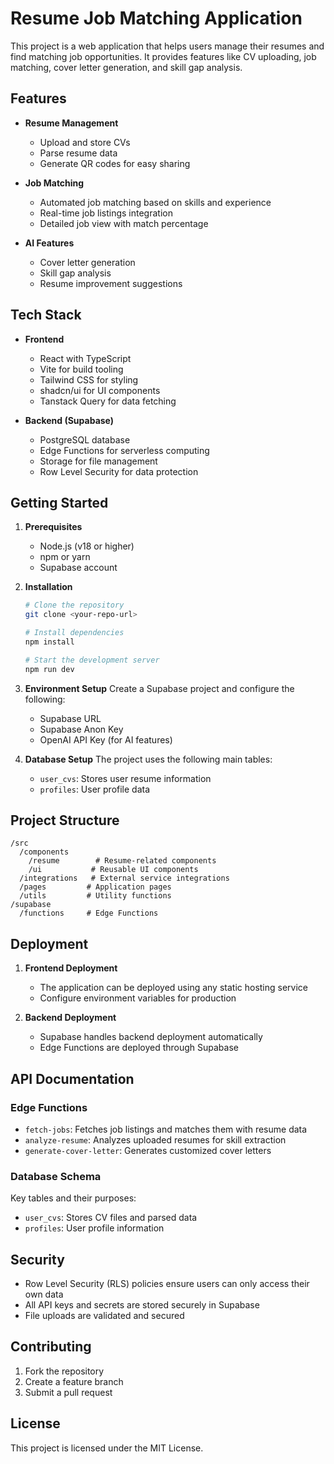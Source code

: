 
# Resume Job Matching Application

This project is a web application that helps users manage their resumes and find matching job opportunities. It provides features like CV uploading, job matching, cover letter generation, and skill gap analysis.

## Features

- **Resume Management**
  - Upload and store CVs
  - Parse resume data
  - Generate QR codes for easy sharing

- **Job Matching**
  - Automated job matching based on skills and experience
  - Real-time job listings integration
  - Detailed job view with match percentage

- **AI Features**
  - Cover letter generation
  - Skill gap analysis
  - Resume improvement suggestions

## Tech Stack

- **Frontend**
  - React with TypeScript
  - Vite for build tooling
  - Tailwind CSS for styling
  - shadcn/ui for UI components
  - Tanstack Query for data fetching

- **Backend (Supabase)**
  - PostgreSQL database
  - Edge Functions for serverless computing
  - Storage for file management
  - Row Level Security for data protection

## Getting Started

1. **Prerequisites**
   - Node.js (v18 or higher)
   - npm or yarn
   - Supabase account

2. **Installation**
   ```bash
   # Clone the repository
   git clone <your-repo-url>

   # Install dependencies
   npm install

   # Start the development server
   npm run dev
   ```

3. **Environment Setup**
   Create a Supabase project and configure the following:
   - Supabase URL
   - Supabase Anon Key
   - OpenAI API Key (for AI features)

4. **Database Setup**
   The project uses the following main tables:
   - `user_cvs`: Stores user resume information
   - `profiles`: User profile data

## Project Structure

```
/src
  /components
    /resume        # Resume-related components
    /ui           # Reusable UI components
  /integrations   # External service integrations
  /pages         # Application pages
  /utils         # Utility functions
/supabase
  /functions     # Edge Functions
```

## Deployment

1. **Frontend Deployment**
   - The application can be deployed using any static hosting service
   - Configure environment variables for production

2. **Backend Deployment**
   - Supabase handles backend deployment automatically
   - Edge Functions are deployed through Supabase

## API Documentation

### Edge Functions
- `fetch-jobs`: Fetches job listings and matches them with resume data
- `analyze-resume`: Analyzes uploaded resumes for skill extraction
- `generate-cover-letter`: Generates customized cover letters

### Database Schema

Key tables and their purposes:
- `user_cvs`: Stores CV files and parsed data
- `profiles`: User profile information

## Security

- Row Level Security (RLS) policies ensure users can only access their own data
- All API keys and secrets are stored securely in Supabase
- File uploads are validated and secured

## Contributing

1. Fork the repository
2. Create a feature branch
3. Submit a pull request

## License

This project is licensed under the MIT License.

